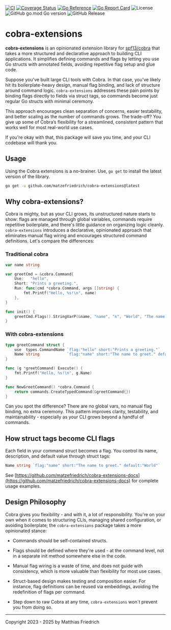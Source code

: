 [![CI](https://github.com/matzefriedrich/cobra-extensions/actions/workflows/go.yml/badge.svg)](https://github.com/matzefriedrich/cobra-extensions/actions/workflows/go.yml)
[![Coverage Status](https://coveralls.io/repos/github/matzefriedrich/cobra-extensions/badge.svg)](https://coveralls.io/github/matzefriedrich/cobra-extensions)
[![Go Reference](https://pkg.go.dev/badge/github.com/matzefriedrich/cobra-extensions.svg)](https://pkg.go.dev/github.com/matzefriedrich/cobra-extensions)
[![Go Report Card](https://goreportcard.com/badge/github.com/matzefriedrich/cobra-extensions)](https://goreportcard.com/report/github.com/matzefriedrich/cobra-extensions)
![License](https://img.shields.io/github/license/matzefriedrich/cobra-extensions)
![GitHub go.mod Go version](https://img.shields.io/github/go-mod/go-version/matzefriedrich/cobra-extensions)
![GitHub Release](https://img.shields.io/github/v/release/matzefriedrich/cobra-extensions?include_prereleases)


# cobra-extensions

**cobra-extensions** is an opinionated extension library for [spf13/cobra](https://github.com/spf13/cobra) that takes a more structured and declarative approach to building CLI applications. It simplifies defining commands and flags by letting you use Go structs with annotated fields, avoiding repetitive flag setup and glue code.

Suppose you've built large CLI tools with Cobra. In that case, you've likely hit its boilerplate-heavy design, manual flag binding, and lack of structure around command logic. `cobra-extensions` addresses these pain points by binding flags directly to fields via struct tags, so commands become just regular Go structs with minimal ceremony.

This approach encourages clean separation of concerns, easier testability, and better scaling as the number of commands grows. The trade-off? You give up some of Cobra’s flexibility for a streamlined, consistent pattern that works well for most real-world use cases.

If you're okay with that, this package will save you time, and your CLI codebase will thank you.


## Usage

Using the Cobra extensions is a no-brainer. Use, `go get` to install the latest version of the library.

````bash
go get -u github.com/matzefriedrich/cobra-extensions@latest
````


## Why cobra-extensions?

Cobra is mighty, but as your CLI grows, its unstructured nature starts to show: flags are managed through global variables, commands require repetitive boilerplate, and there's little guidance on organizing logic cleanly.  `cobra-extensions` introduces a declarative, opinionated approach that eliminates manual flag wiring and encourages structured command definitions. Let's compare the differences:

### Traditional cobra

```go
var name string

var greetCmd = &cobra.Command{
    Use:   "hello",
    Short: "Prints a greeting.",
    Run: func(cmd *cobra.Command, args []string) {
        fmt.Printf("Hello, %s!\n", name)
    },
}

func init() {
    greetCmd.Flags().StringVarP(&name, "name", "n", "World", "The name to greet")
}
```

### With cobra-extensions

```go
type greetCommand struct {
    use  types.CommandName `flag:"hello" short:"Prints a greeting."`
    Name string            `flag:"name" short:"The name to greet." default:"World"`
}

func (g *greetCommand) Execute() {
    fmt.Printf("Hello, %s!\n", g.Name)
}

func NewGreetCommand() *cobra.Command {
    return commands.CreateTypedCommand(&greetCommand{})
}
```

Can you spot the difference? There are no global vars, no manual flag binding, no extra ceremony. This pattern improves clarity, testability, and maintainability - especially as your CLI grows beyond a handful of commands.

## How struct tags become CLI flags

Each field in your command struct becomes a flag. You control its name, description, and default value through struct tags:

```go
Name string `flag:"name" short:"The name to greet." default:"World"`
```

See [https://github.com/matzefriedrich/cobra-extensions-docs](https://github.com/matzefriedrich/cobra-extensions-docs) for complete usage examples.


## Design Philosophy

Cobra gives you flexibility - and with it, a lot of responsibility. You're on your own when it comes to structuring CLIs, managing shared configuration, or avoiding boilerplate; the `cobra-extensions` package takes a more opinionated stance:

- Commands should be self-contained structs.

- Flags should be defined where they're used - at the command level, not in a separate init method somewhere else in the code.

- Manual flag wiring is a waste of time, and does not guide with consistency, which is more valuable than flexibility for most use cases.

- Struct-based design makes testing and composition easier. For instance, flag definitions can be reused via embeddings, avoiding the redefinition of flags per command.

- Step down to raw Cobra at any time, `cobra-extensions` won´t prevent you from doing so.

---

Copyright 2023 - 2025 by Matthias Friedrich